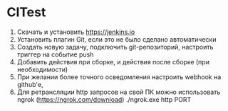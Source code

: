 # CITest

1. Скачать и установить https://jenkins.io
2. Установить плагин Git, если это не было сделано автоматически
3. Создать новую задачу, подключить git-репозиторий, настроить триггер на событие push
4. Добавить действия при сборке, и действия после сборке (при необходимости)
5. При желании более точного осведомления настроить webhook на github'е,
6. Для ретрансляции http запросов на свой ПК можно использовать ngrok (https://ngrok.com/download) 
  ./ngrok.exe http PORT
